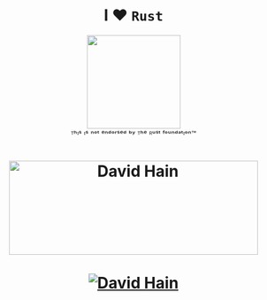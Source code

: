 <h1 align="center">I ♥ <code>Rust</code></h1>
<p align="center"><img width=169 src="https://media.tenor.com/v1dPoOluqiwAAAAC/ferris-rust.gif"/><br />
ᵀʰᶦˢ ᶦˢ ⁿᵒᵗ ᵉⁿᵈᵒʳˢᵉᵈ ᵇʸ ᵀʰᵉ ᴿᵘˢᵗ ᶠᵒᵘⁿᵈᵃᵗᶦᵒⁿ™</p>

<h1 align="center"><img</h1>

  <a href="https://github.com/d-hain">
    <img width=450 height=170 align="center" alt="David Hain" src="https://github-readme-stats.vercel.app/api?username=d-hain&include_all_commits=true&count_private=true&theme=midnight-purple&show_icons=true&bg_color=0D1117&border_radius=20&rank_icon=github" />
  </a>
  <br /><br />
  <a href="https://github.com/d-hain">
    <img align="center" alt="David Hain" src="https://github-readme-stats.vercel.app/api/top-langs/?username=d-hain&include_all_commits=true&count_private=true&theme=midnight-purple&show_icons=true&bg_color=0D1117&border_radius=20&langs_count=5" />
  </a>
